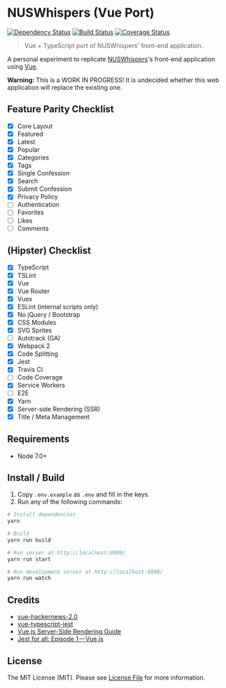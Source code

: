 # NUSWhispers (Vue Port)

[![Dependency Status](https://gemnasium.com/zyml/nuswhispers-vue.svg)](https://gemnasium.com/zyml/nuswhispers-vue)
[![Build Status](https://travis-ci.org/zyml/nuswhispers-vue.svg)](https://travis-ci.org/zyml/nuswhispers-vue)
[![Coverage Status](https://coveralls.io/repos/github/zyml/nuswhispers-vue/badge.svg)](https://coveralls.io/github/zyml/nuswhispers-vue)

> Vue + TypeScript port of NUSWhispers' front-end application.

A personal experiment to replicate [NUSWhispers](https://www.nuswhispers.com)'s front-end application using [Vue](https://vuejs.org).

**Warning:** This is a WORK IN PROGRESS! It is undecided whether this web application will replace the existing one.

## Feature Parity Checklist
- [x] Core Layout
- [x] Featured
- [x] Latest
- [x] Popular
- [x] Categories
- [x] Tags
- [x] Single Confession
- [x] Search
- [x] Submit Confession
- [x] Privacy Policy
- [ ] Authentication
- [ ] Favorites
- [ ] Likes
- [ ] Comments

## (Hipster) Checklist
- [x] TypeScript
- [x] TSLint
- [x] Vue
- [x] Vue Router
- [x] Vuex
- [x] ESLint (internal scripts only)
- [x] No jQuery / Bootstrap
- [x] CSS Modules
- [x] SVG Sprites
- [ ] Autotrack (GA)
- [x] Webpack 2
- [x] Code Splitting
- [x] Jest
- [x] Travis CI
- [ ] Code Coverage
- [x] Service Workers
- [ ] E2E
- [x] Yarn
- [x] Server-side Rendering (SSR)
- [x] Title / Meta Management

## Requirements
- Node 7.0+

## Install / Build
1. Copy `.env.example` as `.env` and fill in the keys.
2. Run any of the following commands:

``` bash
# Install dependencies
yarn

# Build
yarn run build

# Run server at http://localhost:8090/
yarn run start

# Run development server at http://localhost:8090/
yarn run watch
```

## Credits
- [vue-hackernews-2.0](https://github.com/vuejs/vue-hackernews-2.0)
- [vue-typescript-jest](https://github.com/locoslab/vue-typescript-jest)
- [Vue.js Server-Side Rendering Guide](https://ssr.vuejs.org/en/)
- [Jest for all: Episode 1 — Vue.js](https://hackernoon.com/jest-for-all-episode-1-vue-js-d616bccbe186)

## License
The MIT License (MIT). Please see [License File](LICENSE) for more information.
